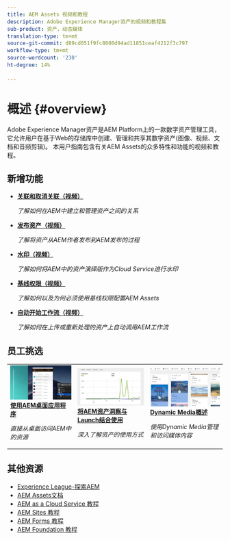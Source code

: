 ```yaml
---
title: AEM Assets 视频和教程
description: Adobe Experience Manager资产的视频和教程集
sub-product: 资产，动态媒体
translation-type: tm+mt
source-git-commit: d89cd051f9fc8800d94ad11851ceaf4212f3c797
workflow-type: tm+mt
source-wordcount: '230'
ht-degree: 14%

---
```



# 概述 {#overview}

Adobe Experience Manager资产是AEM Platform上的一款数字资产管理工具，它允许用户在基于Web的存储库中创建、管理和共享其数字资产(图像、视频、文档和音频剪辑)。 本用户指南包含有关AEM Assets的众多特性和功能的视频和教程。

## 新增功能

* **[关联和取消关联（视频）](./authoring/relate-unrelate.md)**

   *了解如何在AEM中建立和管理资产之间的关系*

* **[发布资产（视频）](./sharing/publish.md)**

   *了解将资产从AEM作者发布到AEM发布的过程*

* **[水印（视频）](./advanced/watermarks.md)**

   *了解如何将AEM中的资产演绎版作为Cloud Service进行水印*

* **[基线权限（视频）](./configuring/baseline-permissions.md)**

   *了解如何以及为何必须使用基线权限配置AEM Assets*

* **[自动开始工作流（视频）](./configuring/auto-start-workflows.md)**

   *了解如何在上传或重新处理的资产上自动调用AEM工作流*

## 员工挑选

<table>
<td>
   <a href="./creative-workflows/aem-desktop-app.md">
   <img alt="增强型智能标记" src="./assets/overview/desktop-app.png" />
   </a>
   <div>
      <a href="./creative-workflows/aem-desktop-app.md">
      <strong>使用AEM桌面应用程序</strong>
      </a>
   </div>
   <p>
      <em>直接从桌面访问AEM中的资源</em>
   </p>
</td>
<td>
   <a href="./advanced/asset-insights-launch-tutorial.md">
   <img alt="AEM Assets洞察" src="./assets/overview/asset-insights.png"/>
   </a>
   <div>
      <a href="./advanced/asset-insights-launch-tutorial.md">
      <strong>将AEM资产洞察与Launch结合使用</strong>
      </a>
   </div>
   <p>
      <em>深入了解资产的使用方式</em>
   <p>
</td>
<td>
   <a href="./dynamic-media/dynamic-media-overview-feature-video-use.md">
   <img alt="Dynamic Media概述" src="./assets/overview/dynamic-media.png" />
   </a>
   <div>
      <a href="./dynamic-media/dynamic-media-overview-feature-video-use.md">
      <strong>Dynamic Media概述</strong>
      </a>
   </div>
   <p>
      <em>使用Dynamic Media管理和访问媒体内容</em>
   <p>
</td>
</table>

## 其他资源

* [Experience League-探索AEM](https://experienceleague.adobe.com/#recommended/solutions/experience-manager)
* [AEM Assets文档](https://helpx.adobe.com/cn/experience-manager/6-5/assets/user-guide.html)
* [AEM as a Cloud Service 教程](/help/cloud-service/overview.md)
* [AEM Sites 教程](/help/sites/overview.md)
* [AEM Forms 教程](/help/forms/overview.md)
* [AEM Foundation 教程](/help/foundation/overview.md)
